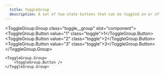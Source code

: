 ```yaml
---
  title: ToggleGroup
  description: A set of two-state buttons that can be toggled on or off.
---
```


<script>
    import ToggleGroup from '$lib/components/ToggleGroup';
</script>

<style global>
.toggle__group {
    display: inline-flex;
    border-radius: 4px;
    box-shadow: 0 2px 10px #2e344077;
}
.toggle__group > .toggle {
    box-shadow: none;
    border-radius: 0;
}
.toggle__group > .toggle:first-of-type {
    border-top-left-radius: 4px;
    border-bottom-left-radius: 4px;
}
.toggle__group > .toggle:last-of-type {
    border-top-right-radius: 4px;
    border-bottom-right-radius: 4px;
}
.toggle {
    background-color: #eceff4;
    color: #5e81ac;
    height: 35px;
    width: 35px;
    border-radius: 4px;
    display: flex;
    font-size: 15px;
    line-height: 1;
    align-items: center;
    justify-content: center;
}
.toggle:hover {
    background-color: #5e81ac;
    color: #eceff4;
}
.toggle[aria-pressed='true'],
.toggle[aria-checked='true'] {
    background-color: #5e81ac;
    color: #eceff4;
}
.toggle:focus {
    box-shadow: 0 0 0 2px #2e344077;
}
</style>

<!--code start-->
<ToggleGroup.Group class="toggle__group" slot="component">
    <ToggleGroup.Button value="1" class="toggle">1</ToggleGroup.Button>
    <ToggleGroup.Button value="2" class="toggle">2</ToggleGroup.Button>
    <ToggleGroup.Button value="3" class="toggle">3</ToggleGroup.Button>
</ToggleGroup.Group>
<!--code end-->

```svelte
<ToggleGroup.Group>
    <ToggleGroup.Button />
</ToggleGroup.Group>
```